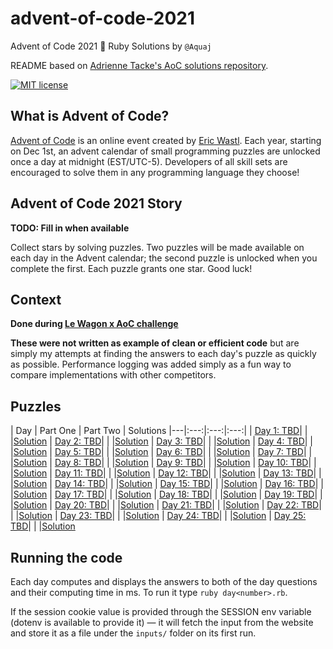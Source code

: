 # advent-of-code-2021
Advent of Code 2021 🎄 Ruby Solutions by `@Aquaj`

README based on [Adrienne Tacke's AoC solutions repository](https://github.com/adriennetacke/advent-of-code-2020).

[![MIT license](https://img.shields.io/badge/License-MIT-blue.svg)](https://opensource.org/licenses/MIT)

## What is Advent of Code?
[Advent of Code](http://adventofcode.com) is an online event created by [Eric Wastl](https://twitter.com/ericwastl).
Each year, starting on Dec 1st, an advent calendar of small programming puzzles are unlocked once a day at midnight
(EST/UTC-5). Developers of all skill sets are encouraged to solve them in any programming language they choose!

## Advent of Code 2021 Story

**TODO: Fill in when available**

Collect stars by solving puzzles. Two puzzles will be made available on each day in the Advent calendar; the second
puzzle is unlocked when you complete the first. Each puzzle grants one star. Good luck!

## Context

**Done during [Le Wagon x AoC challenge](http://lewagon-aoc.herokuapp.com/)**

**These were not written as example of clean or efficient code** but are simply my attempts at finding the answers to
each day's puzzle as quickly as possible. Performance logging was added simply as a fun way to compare implementations
with other competitors.

## Puzzles

| Day  | Part One | Part Two | Solutions
|---|:---:|:---:|:---:| <!-- ✔ 🌟 -->
|   [Day 1: TBD](https://adventofcode.com/2021/day/1)|    |    |[Solution](day1.rb)
|   [Day 2: TBD](https://adventofcode.com/2021/day/2)|    |    |[Solution](day2.rb)
|   [Day 3: TBD](https://adventofcode.com/2021/day/3)|    |    |[Solution](day3.rb)
|   [Day 4: TBD](https://adventofcode.com/2021/day/4)|    |    |[Solution](day4.rb)
|   [Day 5: TBD](https://adventofcode.com/2021/day/5)|    |    |[Solution](day5.rb)
|   [Day 6: TBD](https://adventofcode.com/2021/day/6)|    |    |[Solution](day6.rb)
|   [Day 7: TBD](https://adventofcode.com/2021/day/7)|    |    |[Solution](day7.rb)
|   [Day 8: TBD](https://adventofcode.com/2021/day/8)|    |    |[Solution](day8.rb)
|   [Day 9: TBD](https://adventofcode.com/2021/day/9)|    |    |[Solution](day9.rb)
|   [Day 10: TBD](https://adventofcode.com/2021/day/10)|    |    |[Solution](day10.rb)
|   [Day 11: TBD](https://adventofcode.com/2021/day/11)|    |    |[Solution](day11.rb)
|   [Day 12: TBD](https://adventofcode.com/2021/day/12)|    |    |[Solution](day12.rb)
|   [Day 13: TBD](https://adventofcode.com/2021/day/13)|    |    |[Solution](day13.rb)
|   [Day 14: TBD](https://adventofcode.com/2021/day/14)|    |    |[Solution](day14.rb)
|   [Day 15: TBD](https://adventofcode.com/2021/day/15)|    |    |[Solution](day15.rb)
|   [Day 16: TBD](https://adventofcode.com/2021/day/16)|    |    |[Solution](day16.rb)
|   [Day 17: TBD](https://adventofcode.com/2021/day/17)|    |    |[Solution](day17.rb)
|   [Day 18: TBD](https://adventofcode.com/2021/day/18)|    |    |[Solution](day18.rb)
|   [Day 19: TBD](https://adventofcode.com/2021/day/19)|    |    |[Solution](day19.rb)
|   [Day 20: TBD](https://adventofcode.com/2021/day/20)|    |    |[Solution](day20.rb)
|   [Day 21: TBD](https://adventofcode.com/2021/day/21)|    |    |[Solution](day21.rb)
|   [Day 22: TBD](https://adventofcode.com/2021/day/22)|    |    |[Solution](day22.rb)
|   [Day 23: TBD](https://adventofcode.com/2021/day/23)|    |    |[Solution](day23.rb)
|   [Day 24: TBD](https://adventofcode.com/2021/day/24)|    |    |[Solution](day24.rb)
|   [Day 25: TBD](https://adventofcode.com/2021/day/25)|    |    |[Solution](day25.rb)

## Running the code

Each day computes and displays the answers to both of the day questions and their computing time in ms. To run it type `ruby day<number>.rb`.

If the session cookie value is provided through the SESSION env variable (dotenv is available to provide it) — it will
fetch the input from the website and store it as a file under the `inputs/` folder on its first run.
